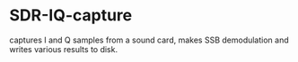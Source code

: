 # SDR-IQ-capture
captures I and Q samples from a sound card, makes SSB demodulation and writes various results to disk. 
